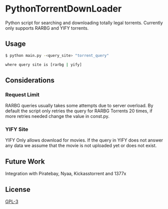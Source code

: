 # PythonTorrentDownLoader

Python script for searching and downloading totally legal torrents. Currently only supports RARBG and YIFY torrents.

## Usage

```bash
$ python main.py -<query_site> "torrent_query"

where query site is [rarbg | yify]
```

## Considerations

### Request Limit

RARBG queries usually takes some attempts due to server overload.
By default the script only retries the query for RARBG Torrents 20 times, if more retries needed change the value in const.py.

### YIFY Site

YIFY Only allows download for movies.
If the query in YIFY does not answer any data we assume that the movie is not uploaded yet or does not exist.

## Future Work

Integration with Piratebay, Nyaa, Kickasstorrent and 1377x

## License
[GPL-3](https://www.gnu.org/licenses/gpl-3.0.en.html)